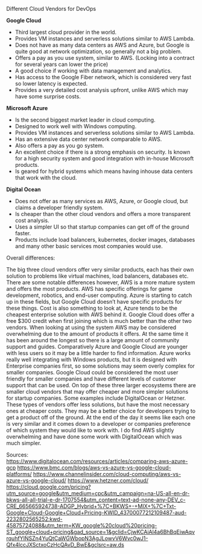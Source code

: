 Different Cloud Vendors for DevOps

**Google Cloud**
- Third largest cloud provider in the world.
- Provides VM instances and serverless solutions similar to AWS Lambda.
- Does not have as many data centers as AWS and Azure, but Google is quite good at network optimization, so generally not a big problem.
- Offers a pay as you use system, similar to AWS. (Locking into a contract for several years can lower the price)
- A good choice if working with data management and analytics. 
- Has access to the Google Fiber network, which is considered very fast so lower latency is expected.
- Provides a very detailed cost analysis upfront, unlike AWS which may have some surprise costs.

**Microsoft Azure**
- Is the second biggest market leader in cloud computing.
- Designed to work well with Windows computing.
- Provides VM instances and serverless solutions similar to AWS Lambda.
- Has an extensive data center network comparable to AWS.
- Also offers a pay as you go system.
- An excellent choice if there is a strong emphasis on security. Is known for a high security system and good integration with in-house Microsoft products. 
- Is geared for hybrid systems which means having inhouse data centers that work with the cloud. 

**Digital Ocean**
- Does not offer as many services as AWS, Azure, or Google cloud, but claims a developer friendly system.
- Is cheaper than the other cloud vendors and offers a more transparent cost analysis.
- Uses a simpler UI so that startup companies can get off of the ground faster.
- Products include load balancers, kubernetes, docker images, databases and many other basic services most companies would use.


Overall differences:  

  The big three cloud vendors offer very similar products, each has their own solution to problems like virtual machines, load balancers, databases etc. There are some notable differences however, AWS is a more mature system and offers the most products. AWS has specific offerings for game development, robotics, and end-user computing. Azure is starting to catch up in these fields, but Google Cloud doesn’t have specific products for these things. Cost is also something to look at, Azure tends to be the cheapest enterprise solution with AWS behind it. Google Cloud does offer a free $300 credit when first joining which is much better than the other two vendors. When looking at using the system AWS may be considered overwhelming due to the amount of products it offers. At the same time it has been around the longest so there is a large amount of community support and guides. Comparatively Azure and Google Cloud are younger with less users so it may be a little harder to find information. Azure works really well integrating with Windows products, but it is designed with Enterprise companies first, so some solutions may seem overly complex for smaller companies. Google Cloud could be considered the most user friendly for smaller companies and have different levels of customer support that can be used. On top of these three larger ecosystems there are smaller cloud vendors that may offer cheaper and more simpler solutions for startup companies. Some examples include DigitalOcean or Hetzner. These types of vendors offer less solutions, but have the most necessary ones at cheaper costs. They may be a better choice for developers trying to get a product off of the ground. At the end of the day it seems like each one is very similar and it comes down to a developer or companies preference of which system they would like to work with. I do find AWS slightly overwhelming and have done some work with DigitalOcean which was much simpler. 




Sources:  
https://www.digitalocean.com/resources/articles/comparing-aws-azure-gcp
https://www.bmc.com/blogs/aws-vs-azure-vs-google-cloud-platforms/
https://www.channelinsider.com/cloud-computing/aws-vs-azure-vs-google-cloud/
https://www.hetzner.com/cloud/
https://cloud.google.com/pricing?utm_source=google&utm_medium=cpc&utm_campaign=na-US-all-en-dr-bkws-all-all-trial-e-dr-1707554&utm_content=text-ad-none-any-DEV_c-CRE_665665924738-ADGP_Hybrid+%7C+BKWS+-+MIX+%7C+Txt-Google+Cloud-Google+Cloud+Pricing-KWID_43700077212109487-aud-2232802565252:kwd-45875724088&utm_term=KW_google%20cloud%20pricing-ST_google+cloud+pricing&gad_source=1&gclid=CjwKCAiAl4a6BhBqEiwAqvrquhfYINSZn4YuQtCaWGWbopN3AgJLowvV6Wvc0wJ1-Qfx4lccJXSctxoCzHcQAvD_BwE&gclsrc=aw.ds











